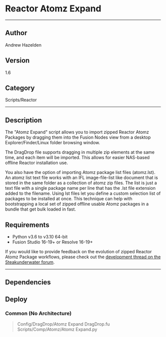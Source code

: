 # Reactor Atomz Expand
___

## Author
Andrew Hazelden

## Version
1.6

## Category
Scripts/Reactor

___

## Description
<p>The "Atomz Expand" script allows you to import zipped Reactor Atomz Packages by dragging them into the Fusion Nodes view from a desktop Explorer/Finder/Linux folder browsing window.</p>

<p>The DragDrop file supports dragging in multiple zip elements at the same time, and each item will be imported. This allows for easier NAS-based offline Reactor installation use.</p>

<p>You also have the option of importing Atomz package list files (atomz.lst). An atomz list text file works with an IFL image-file-list like document that is stored in the same folder as a collection of atomz zip files. The list is just a text file with a single package name per line that has the .lst file extension added to the filename. Using lst files let you define a custom selection list of packages to be installed at once. This technique can help with bootstrapping a local set of zipped offline usable Atomz packages in a bundle that get bulk loaded in fast.</p>

<h2>Requirements</h2>
<ul>
	<li>Python v3.6 to v3.10 64-bit</li>
	<li>Fusion Studio 16-19+ or Resolve 16-19+</li>
</ul>

<p>If you would like to provide feedback on the evolution of zipped Reactor Atomz Package workflows, please check out the <a href="https://www.steakunderwater.com/wesuckless/viewtopic.php?t=6115">development thread on the Steakunderwater forum</a>.</p>


___

## Dependencies

## Deploy

### Common (No Architecture)

> Config/DragDrop/Atomz Expand DragDrop.fu  
> Scripts/Comp/Atomz/Atomz Expand.py  
